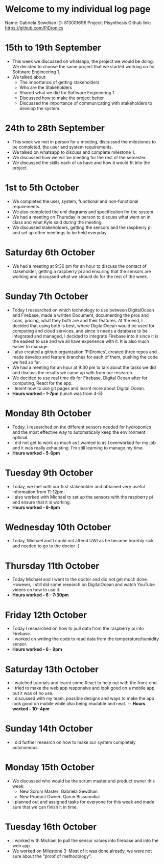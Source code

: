 # Welcome to my individual log page

Name: Gabriela Sewdhan
ID: 813001696
Project: Pisynthesis
Github link: https://github.com/PiDronics

# 15th to 19th September
- This week we discussed on whatsapp, the project we would be doing. We decided
to choose the same project that we started working on for Software Engineering 1. 
- We talked about:
    - The importance of getting stakeholders
    - Who are the Stakeholders
    - Shared what we did for Software Engineering 1
    - Discussed how to make the project better
    - Discussed the importance of communicating with stakeholders to develop the system.

# 24th to 28th September
- This week we met in person for a meeting, 
discussed the milestones to be completed, the user and system requirements. 
- We talked on whatsapp to discuss and complete milestone 1.
- We discussed how we will be meeting for the rest of the semester.
- We discussed the skills each of us have and how it would fit into the project.

# 1st to 5th October
- We completed the user, system, functional and non-functional requirements.
- We also completed the uml diagrams and specification for the system.
- We had a meeting on Thursday in person to discuss what went on in class 
and what Kyle said during the meeting. 
- We discussed stakeholders, getting the sensors and the raspberry pi 
and set up other meetings to be held everyday.

# Saturday 6th October
- We had a meeting at 9:30 pm for an hour to discuss the contact of stakeholder, 
getting a raspberry pi and ensuring that the sensors are working 
and discussed what we should do for the rest of the week. 

# Sunday 7th October
- Today I researched on which technology to use between DigitalOcean and Firebase,
made a written Document, documenting the pros and cons, pricing, 
what they both are and their features. 
At the end, I decided that using both is best, 
where DigitalOcean would be used for computing and cloud services, 
and since it needs a database to be integrated and managed, 
I decided to integrate Firebase into it since it is the easiest to use 
and we all have experience with it. It is also much easier to manage.
- I also created a github organization ‘PiDronics’, 
created three repos and made develop and feature branches for each of them, 
pushing the code we had so far. 
- We had a meeting for an hour at 9:30 pm to talk about the tasks we did and 
discuss the results we came up with from our research.
- We decided to use real time db for Firebase, Digital Ocean after for computing, 
React for the app.
- I learnt how to use git pages and learnt more about Digital Ocean.
- **Hours worked – 1-7pm** (lunch was from 4-5)

# Monday 8th October
- Today, I researched on the different sensors needed for hydroponics 
and the most effective way to automatically keep the environment optimal.
- I did not get to work as much as I wanted to as I overworked 
for my job and it was really exhausting. I'm still learning to manage my time.
- **Hours worked - 5-6pm**

# Tuesday 9th October
- Today, we met with our first stakeholder and obtained very useful information from 11-12pm.
- I also worked with Michael to set up the sensors with the raspberry pi 
and ensure that it is working.
- **Hours worked - 6-8pm**

# Wednesday 10th October
- Today, Michael and I could not attend UWI as he became horribly sick 
and needed to go to the doctor :( 

# Thursday 11th October
- Today Michael and I went to the doctor and did not get much done. 
However, I still did some research on DigitalOcean and watch YouTube videos on how to use it.
- **Hours worked - 6 - 7:30pm**

# Friday 12th October
- Today I researched on how to pull data from the raspberry pi into Firebase.
- I worked on writing the code to read data from the temperature/humidity sensor.
- **Hours worked - 6 - 9pm**

# Saturday 13th October
- I watched tutorials and learnt some React to help out with the front-end.
- I tried to make the web app responsive and look good on a mobile app, but it was of no use.
- I discussed with my team, possible designs and ways to make the app look good on mobile while also being readable and neat.
-- **Hours worked - 10- 4pm**

# Sunday 14th October
- I did further research on how to make our system completely autonomous.

# Monday 15th October
- We discussed who would be the scrum master and product owner this week:
    - New Scrum Master: Gabriela Sewdhan
    - New Product Owner: Qarun Bissoondial
- I planned out and assigned tasks for everyone for this week and made sure that we can finish it in time.

# Tuesday 16th October
- I worked with Michael to pull the sensor values into firebase and into the web app.
- We worked on Milestone 3: Most of it was done already, we were not sure about the "proof of methodology".
